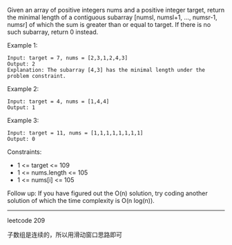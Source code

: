 Given an array of positive integers nums and a positive integer target, return the minimal length of a contiguous subarray [numsl, numsl+1, ..., numsr-1, numsr] of which the sum is greater than or equal to target. If there is no such subarray, return 0 instead.



Example 1:

```
Input: target = 7, nums = [2,3,1,2,4,3]
Output: 2
Explanation: The subarray [4,3] has the minimal length under the problem constraint.
```

Example 2:

```
Input: target = 4, nums = [1,4,4]
Output: 1
```

Example 3:

```
Input: target = 11, nums = [1,1,1,1,1,1,1,1]
Output: 0
```

Constraints:

- 1 <= target <= 109
- 1 <= nums.length <= 105
- 1 <= nums[i] <= 105


Follow up: If you have figured out the O(n) solution, try coding another solution of which the time complexity is O(n log(n)).

----

leetcode  209

子数组是连续的，所以用滑动窗口思路即可